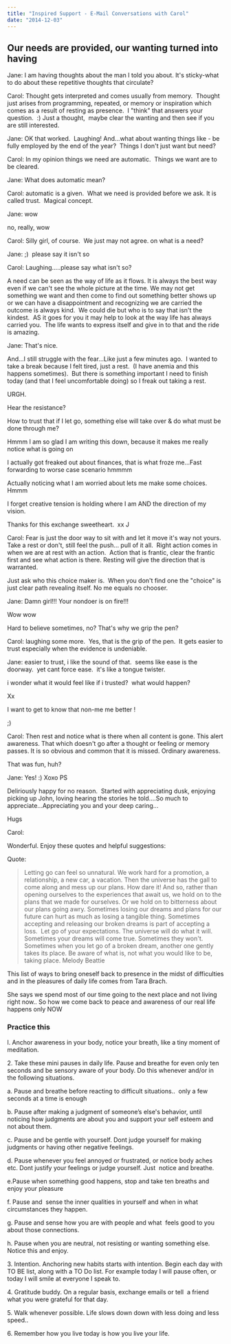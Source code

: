 ```yaml
---
title: "Inspired Support - E-Mail Conversations with Carol"
date: "2014-12-03"
---
```


## Our needs are provided, our wanting turned into having

Jane: I am having thoughts about the man I told you about. It's sticky-what to
do about these repetitive thoughts that circulate?

Carol: Thought gets interpreted and comes usually from memory.  Thought just
arises from programming, repeated, or memory or inspiration which comes as a
result of resting as presence.  I "think" that answers your question.  :) Just a
thought,  maybe clear the wanting and then see if you are still interested.

Jane: OK that worked.  Laughing! And...what about wanting things like - be fully
employed by the end of the year?  Things I don't just want but need?

Carol: In my opinion things we need are automatic.  Things we want are to be
cleared.

Jane: What does automatic mean?

Carol: automatic is a given.  What we need is provided before we ask. It is
called trust.  Magical concept.

Jane: wow

no, really, wow

Carol: Silly girl, of course.  We just may not agree. on what is a need?

Jane: ;)  please say it isn't so

Carol: Laughing.....please say what isn't so?

A need can be seen as the way of life as it flows. It is always the best way
even if we can't see the whole picture at the time. We may not get something we
want and then come to find out something better shows up or we can have a
disappointment and recognizing we are carried the outcome is always kind.  We
could die but who is to say that isn't the kindest.  AS it goes for you it may
help to look at the way life has always carried you.  The life wants to express
itself and give in to that and the ride is amazing.

Jane: That's nice.

And...I still struggle with the fear...Like just a few minutes ago.  I wanted to
take a break because I felt tired, just a rest.  (I have anemia and this happens
sometimes).  But there is something important I need to finish today (and that I
feel uncomfortable doing) so I freak out taking a rest.

URGH.

Hear the resistance?

How to trust that if I let go, something else will take over & do what must be
done through me?

Hmmm I am so glad I am writing this down, because it makes me really notice what
is going on

I actually got freaked out about finances, that is what froze me...Fast
forwarding to worse case scenario hmmmm

Actually noticing what I am worried about lets me make some choices.  Hmmm

I forget creative tension is holding where I am AND the direction of my vision.

Thanks for this exchange sweetheart.  xx J

Carol: Fear is just the door way to sit with and let it move it's way not
yours.  Take a rest or don't, still feel the push... pull of it all.  Right
action comes in when we are at rest with an action.  Action that is frantic,
clear the frantic first and see what action is there. Resting will give the
direction that is warranted.

Just ask who this choice maker is.  When you don't find one the "choice" is just
clear path revealing itself. No me equals no chooser.

Jane: Damn girl!!! Your nondoer is on fire!!!

Wow wow

Hard to believe sometimes, no? That's why we grip the pen?

Carol: laughing some more.  Yes, that is the grip of the pen.  It gets easier to
trust especially when the evidence is undeniable.

Jane: easier to trust, i like the sound of that.  seems like ease is the
doorway.  yet cant force ease.  it's like a tongue twister.

i wonder what it would feel like if i trusted?  what would happen?

Xx

I want to get to know that non-me me better !

;)

Carol: Then rest and notice what is there when all content is gone. This alert
awareness. That which doesn't go after a thought or feeling or memory passes.
It is so obvious and common that it is missed. Ordinary awareness.

That was fun, huh?

Jane: Yes! :) Xoxo PS

Deliriously happy for no reason.  Started with appreciating dusk, enjoying
picking up John, loving hearing the stories he told....So much to
appreciate...Appreciating you and your deep caring...

Hugs

Carol:

Wonderful. Enjoy these quotes and helpful suggestions:

Quote:

> Letting go can feel so unnatural. We work hard for a promotion, a
> relationship, a new car, a vacation. Then the universe has the gall to come
> along and mess up our plans. How dare it! And so, rather than opening
> ourselves to the experiences that await us, we hold on to the plans that we
> made for ourselves. Or we hold on to bitterness about our plans going awry.
> Sometimes losing our dreams and plans for our future can hurt as much as
> losing a tangible thing. Sometimes accepting and releasing our broken dreams
> is part of accepting a loss.  Let go of your expectations. The universe will
> do what it will. Sometimes your dreams will come true. Sometimes they won't.
> Sometimes when you let go of a broken dream, another one gently takes its
> place. Be aware of what is, not what you would like to be, taking place.
> Melody Beattie

This list of ways to bring oneself back to presence in the midst of difficulties
and in the pleasures of daily life comes from Tara Brach.

She says we spend most of our time going to the next place and not living right
now.. So how we come back to peace and awareness of our real life happens only
NOW

### Practice this

l. Anchor awareness in your body, notice your breath, like a tiny moment of
meditation.

2\. Take these mini pauses in daily life. Pause and breathe for even only ten
seconds and be sensory aware of your body. Do this whenever and/or in the
following situations.

a. Pause and breathe before reacting to difficult situations..  only a few
seconds at a time is enough

b. Pause after making a judgment of someone’s else's behavior, until noticing
how judgments are about you and support your self esteem and not about them.

c. Pause and be gentle with yourself. Dont judge yourself for making judgments
or having other negative feelings.

d. Pause whenever you feel annoyed or frustrated, or notice body aches etc. Dont
justify your feelings or judge yourself. Just  notice and breathe.

e.Pause when something good happens, stop and take ten breaths and enjoy your
pleasure

f. Pause and  sense the inner qualities in yourself and when in what
circumstances they happen.

g. Pause and sense how you are with people and what  feels good to you about
those connections.

h. Pause when you are neutral, not resisting or wanting something else. Notice
this and enjoy.

3\. Intention. Anchoring new habits starts with intention. Begin each day with
TO BE list, along with a TO Do list. For example today I will pause often, or
today I will smile at everyone I speak to.

4\. Gratitude buddy. On a regular basis, exchange emails or tell  a friend what
you were grateful for that day.

5\. Walk whenever possible. Life slows down down with less doing and less
speed..

6\. Remember how you live today is how you live your life.
